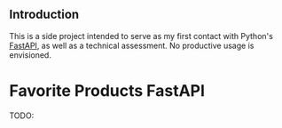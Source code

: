 ## Introduction

This is a side project intended to serve as my first contact with Python's 
[FastAPI](https://fastapi.tiangolo.com/), as well as a technical assessment. 
No productive usage is envisioned.

# Favorite Products FastAPI

TODO:
